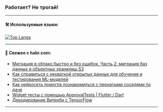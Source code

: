 ### Работает? Не трогай!

---
<!--
#### 🛠️ Technical stack:

![Java](https://img.shields.io/badge/Java-informational?logo=Oracle&style=flat&logoColor=white&color=FF4500)
![Kotlin](https://img.shields.io/badge/Kotlin-informational?logo=Kotlin&style=flat&logoColor=white&color=774D97)
![TS](https://img.shields.io/badge/TypeScript-informational?logo=typeScript&style=flat&logoColor=black&color=017acc)
![Python](https://img.shields.io/badge/Python-informational?logo=Python&style=flat&logoColor=black&color=ffdd54) <br>
![Spring](https://img.shields.io/badge/Spring-informational?logo=Spring&style=flat&logoColor=white&color=6DB33F) 
![SpringBoot](https://img.shields.io/badge/SpringBoot-informational?logo=SpringBoot&style=flat&logoColor=white&color=6DB33F)
![Nest](https://img.shields.io/badge/NestJS-informational?logo=NestJS&style=flat&logoColor=white&color=E0234E) 
![NodeJS](https://img.shields.io/badge/NodeJS-informational?logo=node.js&style=flat&logoColor=white&color=70A760)<br>
![PostgreSQL](https://img.shields.io/badge/PostgreSQL-informational?logo=PostgreSQL&style=flat&logoColor=white&color=DAA520)
![MongoDB](https://img.shields.io/badge/MongoDB-informational?logo=MongoDB&style=flat&logoColor=white&color=870000)
![Apache](https://img.shields.io/badge/Apache-informational?logo=apache&style=flat&logoColor=white&color=f74e28)

___ 
-->

#### 🛠️ Используемые языки:

[![Top Langs](https://github-readme-stats-u2qms2cxw-advtsettinggmailcoms-projects.vercel.app/api/top-langs/?username=zloylis&langs_count=10&hide_title=true&title_color=e6edf3&size_weight=0.5&count_weight=0.5&layout=compact&hide_progress=true&hide_border=true&theme=dracula)](https://github.com/zloylis)

<!---


####  :octocat:&nbsp;&nbsp; Статистика:

![GitHub stats](https://github-readme-stats-u2qms2cxw-advtsettinggmailcoms-projects.vercel.app/api?username=zloylis&show_icons=true&hide_border=true&theme=dracula&title_color=e6edf3&include_all_commits=true&count_private=true&hide_rank=false&hide_title=true&rank_icon=github)
-->
---

#### 💬 Свежее с habr.com:

<!-- BLOG-POST-LIST:START -->
- [Миграция в облако быстро и без ошибок. Часть 2: миграция баз данных и объектных хранилищ S3](https://habr.com/ru/companies/vk/articles/825782/?utm_source=habrahabr&utm_medium=rss&utm_campaign=825782)
- [Как справиться с нехваткой открытых данных для обучения и тестирования ML-моделей](https://habr.com/ru/companies/selectel/articles/826266/?utm_source=habrahabr&utm_medium=rss&utm_campaign=826266)
- [Как нейросеть помогла познакомиться с пернатыми соседями по даче](https://habr.com/ru/articles/826350/?utm_source=habrahabr&utm_medium=rss&utm_campaign=826350)
- [Widget тесты с помощью ApprovalTests | Flutter / Dart](https://habr.com/ru/articles/826344/?utm_source=habrahabr&utm_medium=rss&utm_campaign=826344)
- [Декодирование Витерби с TensorFlow](https://habr.com/ru/companies/otus/articles/824162/?utm_source=habrahabr&utm_medium=rss&utm_campaign=824162)
<!-- BLOG-POST-LIST:END -->

---

